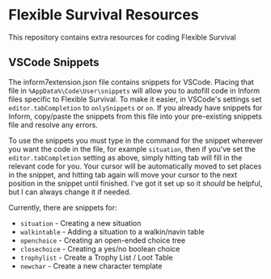 # Flexible Survival Resources
This repository contains extra resources for coding Flexible Survival

## VSCode Snippets
The inform7extension.json file contains snippets for VSCode. Placing that file in `%AppData%\Code\User\snippets` will allow you to autofill code in Inform files specific to Flexible Survival. To make it easier, in VSCode's settings set `editor.tabCompletion` to `onlySnippets` or `on`. If you already have snippets for Inform, copy/paste the snippets from this file into your pre-existing snippets file and resolve any errors.

To use the snippets you must type in the command for the snippet wherever you want the code in the file, for example `situation`, then if you've set the `editor.tabCompletion` setting as above, simply hitting tab will fill in the relevant code for you. Your cursor will be automatically moved to set places in the snippet, and hitting tab again will move your cursor to the next position in the snippet until finished. I've got it set up so it *should* be helpful, but I can always change it if needed.

Currently, there are snippets for:
- `situation` - Creating a new situation
- `walkintable` - Adding a situation to a walkin/navin table
- `openchoice` - Creating an open-ended choice tree
- `closechoice` - Creating a yes/no boolean choice
- `trophylist` - Create a Trophy List / Loot Table
- `newchar` - Create a new character template